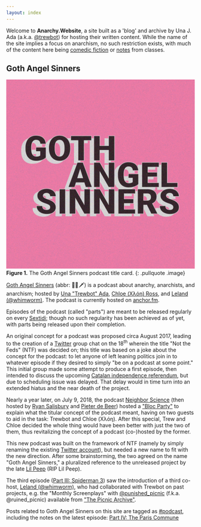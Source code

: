 ```yaml
---
layout: index
---
```


Welcome to **Anarchy.Website**, a site built as a 'blog' and archive by Una J.
Ada (a.k.a. [@trewbot][5]) for hosting their written content. While the name of
the site implies a focus on anarchism, no such restriction exists, with much of
the content here being [comedic fiction][10] or [notes][11] from classes.

## Goth Angel Sinners

[![Goth Angel Sinners][22]][1]
**Figure 1.** The Goth Angel Sinners podcast title card.
{: .pullquote .image}

[Goth Angel Sinners][1] (abbr: 🥀👼🗡) is a podcast about anarchy, anarchists,
and anarchism; hosted by [Una "Trewbot" Ada][2], [Chloe (Χλόη) Ross][3], and
[Leland (@whimworm)][4]. The podcast is currently hosted on [anchor.fm][1].

Episodes of the podcast (called "parts") are meant to be released regularly on
every [Sextidi][12]; though no such regularity has been achieved as of yet, with
parts being released upon their completion.

An original concept for a podcast was proposed circa August 2017, leading to the
creation of a [Twitter][13] group chat on the 18<sup>th</sup> wherein the title
"Not the Feds" (NTF) was decided on; this title was based on a joke about the
concept for the podcast: to let anyone of left leaning politics join in to
whatever episode if they desired to simply "be on a podcast at some point." This
initial group made some attempt to produce a first episode, then intended to
discuss the upcoming [Catalan independence referendum][6], but due to scheduling
issue was delayed. That delay would in time turn into an extended hiatus and the
near death of the project.

Nearly a year later, on July 9, 2018, the podcast [Neighbor Science][8] (then
hosted by [Ryan Salisbury][14] and [Pieter de Beer][15]) hosted a ["Bloc
Party"][17] to explain what the titular concept of the podcast meant, having on
two guests to aid in the task: Trewbot and Chloe (Χλόη). After this special,
Trew and Chloe decided the whole thing would have been better with just the two
of them, thus revitalizing the concept of a podcast (co-)hosted by the former.

This new podcast was built on the framework of NTF (namely by simply renaming
the existing [Twitter account][16]), but needed a new name to fit with the new
direction. After some brainstorming, the two agreed on the name "Goth Angel
Sinners," a pluralized reference to the unreleased project by the late
[Lil Peep][18] (RIP Lil Peep).

The third episode ([Part III: Spiderman 3][19]) saw the introduction of a third
co-host, [Leland (@whimworm)][4], who had collaborated with Trewbot on past
projects, e.g. the "Monthly Screenplays" with [@punished_picnic][20] (f.k.a.
@ruined_picnic) available from ["The Picnic Archive"][21].

Posts related to Goth Angel Sinners on this site are tagged as [#podcast][9],
including the notes on the latest episode: [Part IV: The Paris Commune][7]

[1]: https://anchor.fm/gthnglsnnrs
[2]: https://anarchy.website/
[3]: https://never-work.com/
[4]: https://twitter.com/whimworm
[5]: https://twitter.com/trewbot
[6]: https://en.wikipedia.org/wiki/2017_Catalan_independence_referendum
[7]: /podcast/4/notes
[8]: http://www.neighborsciencepodcast.com/
[9]: /tag/#podcast
[10]: /tag/#comedy
[11]: /tag/#notes
[12]: https://en.wiktionary.org/wiki/sextidi
[13]: https://twitter.com/
[14]: https://twitter.com/HandleOfRy
[15]: https://twitter.com/Bookcheekite
[16]: https://twitter.com/gthnglsnnrs/
[17]: http://www.neighborsciencepodcast.com/e/neighborhood-bloc-party/
[18]: https://en.wikipedia.org/wiki/Lil_Peep
[19]: https://anchor.fm/gthnglsnnrs/episodes/Part-III-Spiderman-3-e2nmr0
[20]: https://twitter.com/punished_picnic
[21]: https://medium.com/@ruinedpicnic/the-picnic-archive-cd2751818964
[22]: /assets/img/gas/title.jpg
